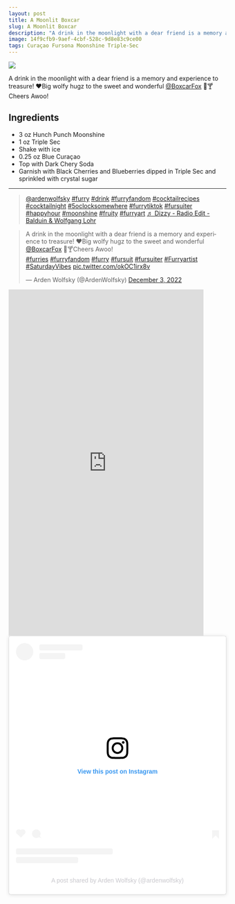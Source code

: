 ```yaml
--- 
layout: post
title: A Moonlit Boxcar
slug: A Moonlit Boxcar
description: "A drink in the moonlight with a dear friend is a memory and experience to treasure! ❤️Big wolfy hugz to the sweet and wonderful @BoxcarFox 🦊🍸Cheers Awoo!"
image: 14f9cfb9-9aef-4cbf-528c-9d8e83c9ce00
tags: Curaçao Fursona Moonshine Triple-Sec
---
```

<div class="drink-image-post"><img src="{{ site.cdn }}{{ page.image }}/public"></div>

A drink in the moonlight with a dear friend is a memory and experience to treasure! ❤️Big wolfy hugz to the sweet and wonderful [@BoxcarFox](https://twitter.com/BoxcarFox) 🦊🍸Cheers Awoo!

## Ingredients
* 3 oz Hunch Punch Moonshine
* 1 oz Triple Sec
* Shake with ice
* 0.25 oz Blue Curaçao
* Top with Dark Chery Soda
* Garnish with Black Cherries and Blueberries dipped in Triple Sec and sprinkled with crystal sugar

<hr>

<div class="drink-media">
<blockquote class="tiktok-embed" cite="https://www.tiktok.com/@ardenwolfsky/video/7172974067937660206" data-video-id="7172974067937660206" style="max-width: 605px;min-width: 325px;"> <section> <a target="_blank" title="@ardenwolfsky" href="https://www.tiktok.com/@ardenwolfsky?refer=embed" rel="noopener">@ardenwolfsky</a> <a title="furry" target="_blank" href="https://www.tiktok.com/tag/furry?refer=embed" rel="noopener">#furry</a> <a title="drink" target="_blank" href="https://www.tiktok.com/tag/drink?refer=embed" rel="noopener">#drink</a> <a title="furryfandom" target="_blank" href="https://www.tiktok.com/tag/furryfandom?refer=embed" rel="noopener">#furryfandom</a> <a title="cocktailrecipes" target="_blank" href="https://www.tiktok.com/tag/cocktailrecipes?refer=embed" rel="noopener">#cocktailrecipes</a> <a title="cocktailnight" target="_blank" href="https://www.tiktok.com/tag/cocktailnight?refer=embed" rel="noopener">#cocktailnight</a> <a title="5oclocksomewhere" target="_blank" href="https://www.tiktok.com/tag/5oclocksomewhere?refer=embed" rel="noopener">#5oclocksomewhere</a> <a title="furrytiktok" target="_blank" href="https://www.tiktok.com/tag/furrytiktok?refer=embed" rel="noopener">#furrytiktok</a> <a title="fursuiter" target="_blank" href="https://www.tiktok.com/tag/fursuiter?refer=embed" rel="noopener">#fursuiter</a> <a title="happyhour" target="_blank" href="https://www.tiktok.com/tag/happyhour?refer=embed" rel="noopener">#happyhour</a> <a title="moonshine" target="_blank" href="https://www.tiktok.com/tag/moonshine?refer=embed" rel="noopener">#moonshine</a> <a title="fruity" target="_blank" href="https://www.tiktok.com/tag/fruity?refer=embed" rel="noopener">#fruity</a> <a title="furryart" target="_blank" href="https://www.tiktok.com/tag/furryart?refer=embed" rel="noopener">#furryart</a> <a target="_blank" title="♬ Dizzy - Radio Edit - Balduin &amp; Wolfgang Lohr" href="https://www.tiktok.com/music/Dizzy-Radio-Edit-6709408251311556610?refer=embed" rel="noopener">♬ Dizzy - Radio Edit - Balduin &amp; Wolfgang Lohr</a> </section> </blockquote> <script async="" src="https://www.tiktok.com/embed.js"></script>

<blockquote class="twitter-tweet tw-align-center"><p lang="en" dir="ltr">A drink in the moonlight with a dear friend is a memory and experience to treasure! ❤️Big wolfy hugz to the sweet and wonderful <a href="https://twitter.com/BoxcarFox?ref_src=twsrc%5Etfw">@BoxcarFox</a> 🦊🍸Cheers Awoo!<br> <a href="https://twitter.com/hashtag/furries?src=hash&amp;ref_src=twsrc%5Etfw">#furries</a> <a href="https://twitter.com/hashtag/furryfandom?src=hash&amp;ref_src=twsrc%5Etfw">#furryfandom</a> <a href="https://twitter.com/hashtag/furry?src=hash&amp;ref_src=twsrc%5Etfw">#furry</a> <a href="https://twitter.com/hashtag/fursuit?src=hash&amp;ref_src=twsrc%5Etfw">#fursuit</a> <a href="https://twitter.com/hashtag/fursuiter?src=hash&amp;ref_src=twsrc%5Etfw">#fursuiter</a> <a href="https://twitter.com/hashtag/Furryartist?src=hash&amp;ref_src=twsrc%5Etfw">#Furryartist</a> <a href="https://twitter.com/hashtag/SaturdayVibes?src=hash&amp;ref_src=twsrc%5Etfw">#SaturdayVibes</a> <a href="https://t.co/okOC1irx8v">pic.twitter.com/okOC1irx8v</a></p>— Arden Wolfsky (@ArdenWolfsky) <a href="https://twitter.com/ArdenWolfsky/status/1599093827393888256?ref_src=twsrc%5Etfw">December 3, 2022</a></blockquote> <script async="" src="https://platform.twitter.com/widgets.js" charset="utf-8"></script>

<div class="youtube-iframe"><iframe width="451" height="801" src="https://www.youtube.com/embed/SNbvm0z4rVM" title="" frameborder="0" allow="accelerometer; autoplay; clipboard-write; encrypted-media; gyroscope; picture-in-picture; web-share" allowfullscreen=""></iframe></div>

<blockquote class="instagram-media" data-instgrm-captioned data-instgrm-permalink="https://www.instagram.com/reel/CltuOXKJnk2/?utm_source=ig_embed&amp;utm_campaign=loading" data-instgrm-version="14" style=" background:#FFF; border:0; border-radius:3px; box-shadow:0 0 1px 0 rgba(0,0,0,0.5),0 1px 10px 0 rgba(0,0,0,0.15); margin: 1px; max-width:540px; min-width:326px; padding:0; width:99.375%; width:-webkit-calc(100% - 2px); width:calc(100% - 2px);"><div style="padding:16px;"> <a href="https://www.instagram.com/reel/CltuOXKJnk2/?utm_source=ig_embed&amp;utm_campaign=loading" style=" background:#FFFFFF; line-height:0; padding:0 0; text-align:center; text-decoration:none; width:100%;" target="_blank" rel="noopener"> <div style=" display: flex; flex-direction: row; align-items: center;"> <div style="background-color: #F4F4F4; border-radius: 50%; flex-grow: 0; height: 40px; margin-right: 14px; width: 40px;"></div> <div style="display: flex; flex-direction: column; flex-grow: 1; justify-content: center;"> <div style=" background-color: #F4F4F4; border-radius: 4px; flex-grow: 0; height: 14px; margin-bottom: 6px; width: 100px;"></div> <div style=" background-color: #F4F4F4; border-radius: 4px; flex-grow: 0; height: 14px; width: 60px;"></div></div></div><div style="padding: 19% 0;"></div> <div style="display:block; height:50px; margin:0 auto 12px; width:50px;"><svg width="50px" height="50px" viewBox="0 0 60 60" version="1.1" xmlns="https://www.w3.org/2000/svg" xmlns:xlink="https://www.w3.org/1999/xlink"><g stroke="none" stroke-width="1" fill="none" fill-rule="evenodd"><g transform="translate(-511.000000, -20.000000)" fill="#000000"><g><path d="M556.869,30.41 C554.814,30.41 553.148,32.076 553.148,34.131 C553.148,36.186 554.814,37.852 556.869,37.852 C558.924,37.852 560.59,36.186 560.59,34.131 C560.59,32.076 558.924,30.41 556.869,30.41 M541,60.657 C535.114,60.657 530.342,55.887 530.342,50 C530.342,44.114 535.114,39.342 541,39.342 C546.887,39.342 551.658,44.114 551.658,50 C551.658,55.887 546.887,60.657 541,60.657 M541,33.886 C532.1,33.886 524.886,41.1 524.886,50 C524.886,58.899 532.1,66.113 541,66.113 C549.9,66.113 557.115,58.899 557.115,50 C557.115,41.1 549.9,33.886 541,33.886 M565.378,62.101 C565.244,65.022 564.756,66.606 564.346,67.663 C563.803,69.06 563.154,70.057 562.106,71.106 C561.058,72.155 560.06,72.803 558.662,73.347 C557.607,73.757 556.021,74.244 553.102,74.378 C549.944,74.521 548.997,74.552 541,74.552 C533.003,74.552 532.056,74.521 528.898,74.378 C525.979,74.244 524.393,73.757 523.338,73.347 C521.94,72.803 520.942,72.155 519.894,71.106 C518.846,70.057 518.197,69.06 517.654,67.663 C517.244,66.606 516.755,65.022 516.623,62.101 C516.479,58.943 516.448,57.996 516.448,50 C516.448,42.003 516.479,41.056 516.623,37.899 C516.755,34.978 517.244,33.391 517.654,32.338 C518.197,30.938 518.846,29.942 519.894,28.894 C520.942,27.846 521.94,27.196 523.338,26.654 C524.393,26.244 525.979,25.756 528.898,25.623 C532.057,25.479 533.004,25.448 541,25.448 C548.997,25.448 549.943,25.479 553.102,25.623 C556.021,25.756 557.607,26.244 558.662,26.654 C560.06,27.196 561.058,27.846 562.106,28.894 C563.154,29.942 563.803,30.938 564.346,32.338 C564.756,33.391 565.244,34.978 565.378,37.899 C565.522,41.056 565.552,42.003 565.552,50 C565.552,57.996 565.522,58.943 565.378,62.101 M570.82,37.631 C570.674,34.438 570.167,32.258 569.425,30.349 C568.659,28.377 567.633,26.702 565.965,25.035 C564.297,23.368 562.623,22.342 560.652,21.575 C558.743,20.834 556.562,20.326 553.369,20.18 C550.169,20.033 549.148,20 541,20 C532.853,20 531.831,20.033 528.631,20.18 C525.438,20.326 523.257,20.834 521.349,21.575 C519.376,22.342 517.703,23.368 516.035,25.035 C514.368,26.702 513.342,28.377 512.574,30.349 C511.834,32.258 511.326,34.438 511.181,37.631 C511.035,40.831 511,41.851 511,50 C511,58.147 511.035,59.17 511.181,62.369 C511.326,65.562 511.834,67.743 512.574,69.651 C513.342,71.625 514.368,73.296 516.035,74.965 C517.703,76.634 519.376,77.658 521.349,78.425 C523.257,79.167 525.438,79.673 528.631,79.82 C531.831,79.965 532.853,80.001 541,80.001 C549.148,80.001 550.169,79.965 553.369,79.82 C556.562,79.673 558.743,79.167 560.652,78.425 C562.623,77.658 564.297,76.634 565.965,74.965 C567.633,73.296 568.659,71.625 569.425,69.651 C570.167,67.743 570.674,65.562 570.82,62.369 C570.966,59.17 571,58.147 571,50 C571,41.851 570.966,40.831 570.82,37.631"></path></g></g></g></svg></div><div style="padding-top: 8px;"> <div style=" color:#3897f0; font-family:Arial,sans-serif; font-size:14px; font-style:normal; font-weight:550; line-height:18px;">View this post on Instagram</div></div><div style="padding: 12.5% 0;"></div> <div style="display: flex; flex-direction: row; margin-bottom: 14px; align-items: center;"><div> <div style="background-color: #F4F4F4; border-radius: 50%; height: 12.5px; width: 12.5px; transform: translateX(0px) translateY(7px);"></div> <div style="background-color: #F4F4F4; height: 12.5px; transform: rotate(-45deg) translateX(3px) translateY(1px); width: 12.5px; flex-grow: 0; margin-right: 14px; margin-left: 2px;"></div> <div style="background-color: #F4F4F4; border-radius: 50%; height: 12.5px; width: 12.5px; transform: translateX(9px) translateY(-18px);"></div></div><div style="margin-left: 8px;"> <div style=" background-color: #F4F4F4; border-radius: 50%; flex-grow: 0; height: 20px; width: 20px;"></div> <div style=" width: 0; height: 0; border-top: 2px solid transparent; border-left: 6px solid #f4f4f4; border-bottom: 2px solid transparent; transform: translateX(16px) translateY(-4px) rotate(30deg)"></div></div><div style="margin-left: auto;"> <div style=" width: 0px; border-top: 8px solid #F4F4F4; border-right: 8px solid transparent; transform: translateY(16px);"></div> <div style=" background-color: #F4F4F4; flex-grow: 0; height: 12px; width: 16px; transform: translateY(-4px);"></div> <div style=" width: 0; height: 0; border-top: 8px solid #F4F4F4; border-left: 8px solid transparent; transform: translateY(-4px) translateX(8px);"></div></div></div> <div style="display: flex; flex-direction: column; flex-grow: 1; justify-content: center; margin-bottom: 24px;"> <div style=" background-color: #F4F4F4; border-radius: 4px; flex-grow: 0; height: 14px; margin-bottom: 6px; width: 224px;"></div> <div style=" background-color: #F4F4F4; border-radius: 4px; flex-grow: 0; height: 14px; width: 144px;"></div></div></a><p style=" color:#c9c8cd; font-family:Arial,sans-serif; font-size:14px; line-height:17px; margin-bottom:0; margin-top:8px; overflow:hidden; padding:8px 0 7px; text-align:center; text-overflow:ellipsis; white-space:nowrap;"><a href="https://www.instagram.com/reel/CltuOXKJnk2/?utm_source=ig_embed&amp;utm_campaign=loading" style=" color:#c9c8cd; font-family:Arial,sans-serif; font-size:14px; font-style:normal; font-weight:normal; line-height:17px; text-decoration:none;" target="_blank" rel="noopener">A post shared by Arden Wolfsky (@ardenwolfsky)</a></p></div></blockquote> <script async src="//www.instagram.com/embed.js"></script>
</div>
